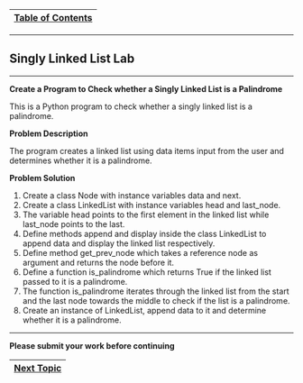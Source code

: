 |[Table of Contents](/master/00-Table-of-Contents.md)|
|---|

---

## Singly Linked List Lab

---

**Create a Program to Check whether a Singly Linked List is a Palindrome**

This is a Python program to check whether a singly linked list is a palindrome.

**Problem Description**

The program creates a linked list using data items input from the user and determines whether it is a palindrome.

**Problem Solution**

1. Create a class Node with instance variables data and next.
2. Create a class LinkedList with instance variables head and last_node.
3. The variable head points to the first element in the linked list while last_node points to the last.
4. Define methods append and display inside the class LinkedList to append data and display the linked list respectively.
5. Define method get_prev_node which takes a reference node as argument and returns the node before it.
6. Define a function is_palindrome which returns True if the linked list passed to it is a palindrome.
7. The function is_palindrome iterates through the linked list from the start and the last node towards the middle to check if the list is a palindrome.
8. Create an instance of LinkedList, append data to it and determine whether it is a palindrome.

---

**Please submit your work before continuing**

|[Next Topic](/14_Stacks_Lesson.md)|
|---|
